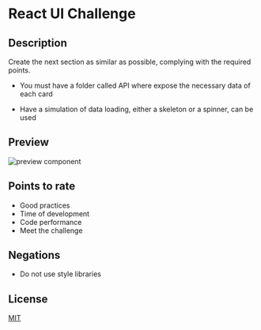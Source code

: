 # React UI Challenge

## Description

Create the next section as similar as possible, complying with the required points.

- You must have a folder called API where expose the necessary data of each card

- Have a simulation of data loading, either a skeleton or a spinner, can be used

## Preview

![preview component](https://jubelproduction.s3.us-east-1.amazonaws.com/assets/preview-test-react.png?response-content-disposition=inline&X-Amz-Security-Token=IQoJb3JpZ2luX2VjEIr%2F%2F%2F%2F%2F%2F%2F%2F%2F%2FwEaCXVzLWVhc3QtMiJHMEUCIGNv8%2FhVyXWSN3eCVRfWlC8obOAhuQLBvyqCxKmfQ09sAiEA%2BWin8nGDaXtz7%2FGMAKad5Xnlg9Fozd%2FvefdkG5NLc5MqmAII8%2F%2F%2F%2F%2F%2F%2F%2F%2F%2F%2FARABGgw3MDM2OTEzMjgwMDMiDCRPpwoThozd5aqHKCrsASUVFtUHU1R5UvwZKX7kTMekHu9f8yP9fkj7sAC5LE0wFd24Gtrcm8fC%2BOzosIXr6gbJkJCCsxbCHimRWC5sxhmZqI1km%2FPhOduuVJKjU4t6Qd9p0ex7OKUG4mv17M%2FtymGlnBSbmirU6F151qGdtCYAmp57KDvuN1JK2a2VRTN4zBmKXtQjlfDmnfoXpXjLYRqMhH%2FsCmQ%2FeICMe7rED8pFK9uOjEcg4%2BmKwtqI%2BkkNRYeZKCQysZGtLqZDxtcRlROv2f0mkgrdmM8aRPvvAJScNQyQ4khpDgUubK0oqTomCj4Z8Cnz4zLVl7TYMIX6%2BfYFOvYC90txUgwkCEvKLB53b2h0xsIb26YU4cejQOLEP7k3YLvB5od5eHs5uafag2dFwQU3C%2F3BBXMXZMgZ%2FL1JCznCXj5Qhk9UIYXhuq%2BKWV3oNQ5NBqN5AeAtGrFHYxUoluD%2BEHoFZsQ6wsPQ01klLVmjAA%2BkTcpcs0pgiC%2FAo339j4lo2d7sQNDZ4j5f%2BSj%2BaAuW00KSUTxjp7lyN%2F9MoEhXXacdO2H6jYIxxAQ7DN56hl3j%2FeVYz%2B9n0WSHnh52qSB1zS4qVltdgaz9iXDHxuqCHZi3TsajFb7ydoBfiVKZ5urYajj0kZnvIeYNCPczwdDm8B9OIo55uq1hI%2Fj1jURquKsXel3gbkiK%2B7%2BaArrP%2BH3n%2FQS5NYy%2FsPAlEmCskd5iKXJozUZgNzfKm2cFPI%2B5UJxl2B7RGCD4%2FbAwrE%2FEGOWv1zZQ69oFxs18PkcMRb8pTyN5XLTjV8vNx9xzn6BHx9gU8WF3ev6iIEdr0TBk4Ytmf4oFIvQ%3D&X-Amz-Algorithm=AWS4-HMAC-SHA256&X-Amz-Date=20200608T181217Z&X-Amz-SignedHeaders=host&X-Amz-Expires=300&X-Amz-Credential=ASIA2HV2FRIBTVLVNNO7%2F20200608%2Fus-east-1%2Fs3%2Faws4_request&X-Amz-Signature=2cf50fc4f19e7874fefb6081bcc5c8abb3974047629514098f3cfdc8b18a5bd0)

## Points to rate

- Good practices
- Time of development
- Code performance
- Meet the challenge

## Negations

- Do not use style libraries

## License

[MIT](https://choosealicense.com/licenses/mit/)
